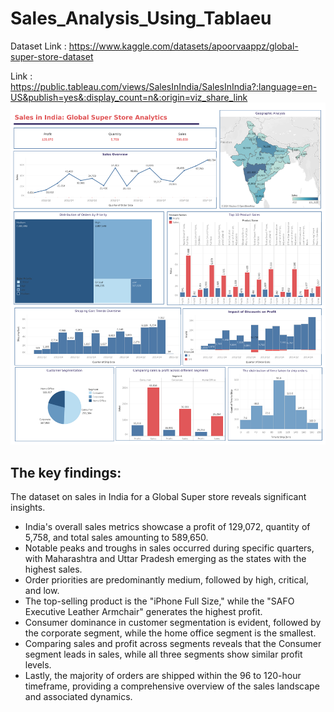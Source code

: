 # Sales_Analysis_Using_Tablaeu
Dataset Link : https://www.kaggle.com/datasets/apoorvaappz/global-super-store-dataset

Link : https://public.tableau.com/views/SalesInIndia/SalesInIndia?:language=en-US&publish=yes&:display_count=n&:origin=viz_share_link
![Local Image](images/SalesInIndia.png)

## The key findings:
The dataset on sales in India for a Global Super store reveals significant insights. 
- India's overall sales metrics showcase a profit of 129,072, quantity of 5,758, and total sales amounting to 589,650.
- Notable peaks and troughs in sales occurred during specific quarters, with Maharashtra and Uttar Pradesh emerging as the states with the highest sales.
- Order priorities are predominantly medium, followed by high, critical, and low.
- The top-selling product is the "iPhone Full Size," while the "SAFO Executive Leather Armchair" generates the highest profit.
- Consumer dominance in customer segmentation is evident, followed by the corporate segment, while the home office segment is the smallest.
- Comparing sales and profit across segments reveals that the Consumer segment leads in sales, while all three segments show similar profit levels.
- Lastly, the majority of orders are shipped within the 96 to 120-hour timeframe, providing a comprehensive overview of the sales landscape and associated dynamics.
